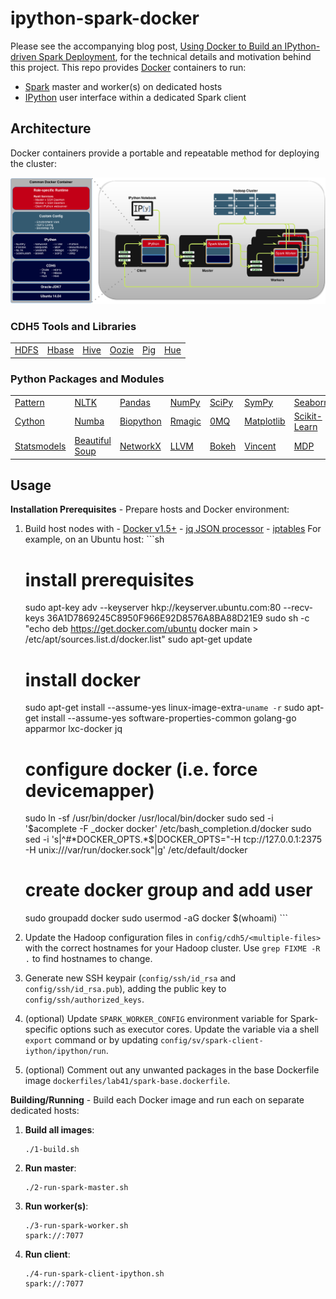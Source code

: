 # ipython-spark-docker

Please see the accompanying blog post, <a href="http://lab41.github.io/blog/2015/04/13/ipython-on-spark-on-docker" target="_blank">Using Docker to Build an IPython-driven Spark Deployment</a>, for the technical details and motivation behind this project.  This repo provides [Docker](http://www.docker.io) containers to run:
  - [Spark](https://spark.apache.org) master and worker(s) on dedicated hosts
  - [IPython](http://ipython.org) user interface within a dedicated Spark client

## Architecture
Docker containers provide a portable and repeatable method for deploying the cluster:
<p align="center">
    <img src="architecture/architecture-draw.io.png" alt="hadoop-docker-client connections">
</p>

### CDH5 Tools and Libraries

<table>
  <tr>
    <td><a href="http://hadoop.apache.org/" target="_blank">HDFS</a></td>
    <td><a href="http://hbase.apache.org/" target="_blank">Hbase</a></td>
    <td><a href="https://hive.apache.org/" target="_blank">Hive</a></td>
    <td><a href="http://oozie.apache.org/" target="_blank">Oozie</a></td>
    <td><a href="http://pig.apache.org/" target="_blank">Pig</a></td>
    <td><a href="http://gethue.com/" target="_blank">Hue</a></td>
  </tr>
</table>


### Python Packages and Modules

<table>
    <tr>
      <td><a href="http://www.clips.ua.ac.be/pattern" target="_blank">Pattern</a></td>
      <td><a href="http://nltk.org" target="_blank">NLTK</a></td>
      <td><a href="http://pandas.pydata.org" target="_blank">Pandas</a></td>
      <td><a href="http://www.numpy.org" target="_blank">NumPy</a></td>
      <td><a href="http://scipy.org" target="_blank">SciPy</a></td>
      <td><a href="http://sympy.org" target="_blank">SymPy</a></td>
      <td><a href="http://stanford.edu/~mwaskom/software/seaborn/" target="_blank">Seaborn</a></td>
    </tr>
    <tr>
      <td><a href="http://cython.org" target="_blank">Cython</a></td>
      <td><a href="http://numba.pydata.org" target="_blank">Numba</a></td>
      <td><a href="http://biopython.org" target="_blank">Biopython</a></td>
      <td><a href="http://ipython.org/ipython-doc/dev/config/extensions/rmagic.html" target="_blank">Rmagic</a></td>
      <td><a href="http://zeromq.org/bindings:python" target="_blank">0MQ</a></td>
      <td><a href="http://matplotlib.org/" target="_blank">Matplotlib</a></td>
      <td><a href="http://scikit-learn.org/" target="_blank">Scikit-Learn</a></td>
    </tr>
    <tr>
      <td><a href="http://statsmodels.sourceforge.net/" target="_blank">Statsmodels</a></td>
      <td><a href="http://www.crummy.com/software/BeautifulSoup/" target="_blank">Beautiful Soup</a></td>
      <td><a href="https://networkx.github.io/" target="_blank">NetworkX</a></td>
      <td><a href="http://numba.pydata.org/" target="_blank">LLVM</a></td>
      <td><a href="http://bokeh.pydata.org/" target="_blank">Bokeh</a></td>
      <td><a href="https://github.com/wrobstory/vincent" target="_blank">Vincent</a></td>
      <td><a href="http://mdp-toolkit.sourceforge.net/" target="_blank">MDP</a></td>
    </tr>
</table>


## Usage

**Installation Prerequisites** - Prepare hosts and Docker environment:

  1. Build host nodes with
    - <a href="http://docs.docker.com/installation/ubuntulinux" target="_blank">Docker v1.5+</a>
    - <a href="http://packages.ubuntu.com/trusty/jq" target="_blank">jq JSON processor</a>
    - <a href="http://packages.ubuntu.com/trusty/iptables" target="_blank">iptables</a>
    For example, on an Ubuntu host:
    ```sh
      # install prerequisites
      sudo apt-key adv --keyserver hkp://keyserver.ubuntu.com:80 --recv-keys 36A1D7869245C8950F966E92D8576A8BA88D21E9
      sudo sh -c "echo deb https://get.docker.com/ubuntu docker main > /etc/apt/sources.list.d/docker.list"
      sudo apt-get update

      # install docker
      sudo apt-get install --assume-yes linux-image-extra-`uname -r`
      sudo apt-get install --assume-yes software-properties-common golang-go apparmor lxc-docker jq

      # configure docker (i.e. force devicemapper)
      sudo ln -sf /usr/bin/docker /usr/local/bin/docker
      sudo sed -i '$acomplete -F _docker docker' /etc/bash_completion.d/docker
      sudo sed -i 's|^#*DOCKER_OPTS.*$|DOCKER_OPTS="-H tcp://127.0.0.1:2375 -H unix:///var/run/docker.sock"|g' /etc/default/docker

      # create docker group and add user
      sudo groupadd docker
      sudo usermod -aG docker $(whoami)
    ```
  2. Update the Hadoop configuration files in ```config/cdh5/<multiple-files>``` with the correct hostnames for your Hadoop cluster.  Use ```grep FIXME -R .``` to find hostnames to change.
  3. Generate new SSH keypair (```config/ssh/id_rsa``` and ```config/ssh/id_rsa.pub```), adding the public key to ```config/ssh/authorized_keys```.
  4. (optional) Update ```SPARK_WORKER_CONFIG``` environment variable for Spark-specific options such as executor cores.  Update the variable via a shell ```export``` command or by updating ```config/sv/spark-client-iython/ipython/run```.
  5. (optional) Comment out any unwanted packages in the base Dockerfile image ```dockerfiles/lab41/spark-base.dockerfile```.

**Building/Running** - Build each Docker image and run each on separate dedicated hosts:

1. <strong>Build all images</strong>: <pre><code>./1-build.sh</code></pre>
2. <strong>Run master</strong>: <pre><code>./2-run-spark-master.sh</code></pre>
3. <strong>Run worker(s)</strong>: <pre><code>./3-run-spark-worker.sh spark://<spark-master-fqdn>:7077</code></pre>
4. <strong>Run client</strong>: <pre><code>./4-run-spark-client-ipython.sh spark://<spark-master-fqdn>:7077</code></pre>
